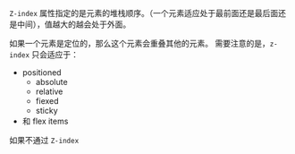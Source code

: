 `Z-index` 属性指定的是元素的堆栈顺序。（一个元素适应处于最前面还是最后面还是中间），值越大的越会处于外面。

如果一个元素是定位的，那么这个元素会重叠其他的元素。
需要注意的是，`z-index` 只会适应于：
- positioned
	- absolute
	- relative
	- fiexed
	- sticky
- 和 flex items

如果不通过 `Z-index `
